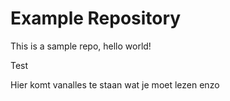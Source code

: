 
# Example Repository

This is a sample repo, hello world!


Test

Hier komt vanalles te staan wat je moet lezen enzo

